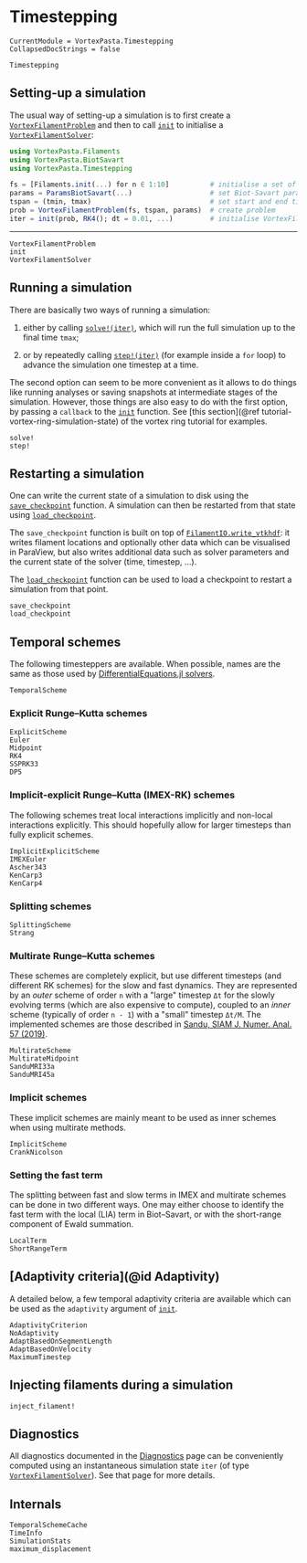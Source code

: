 # Timestepping

```@meta
CurrentModule = VortexPasta.Timestepping
CollapsedDocStrings = false
```

```@docs
Timestepping
```

## Setting-up a simulation

The usual way of setting-up a simulation is to first create
a [`VortexFilamentProblem`](@ref) and then to call [`init`](@ref) to initialise
a [`VortexFilamentSolver`](@ref):

```julia
using VortexPasta.Filaments
using VortexPasta.BiotSavart
using VortexPasta.Timestepping

fs = [Filaments.init(...) for n ∈ 1:10]          # initialise a set of filaments
params = ParamsBiotSavart(...)                   # set Biot-Savart parameters
tspan = (tmin, tmax)                             # set start and end time of simulation
prob = VortexFilamentProblem(fs, tspan, params)  # create problem
iter = init(prob, RK4(); dt = 0.01, ...)         # initialise VortexFilamentSolver
```

---

```@docs
VortexFilamentProblem
init
VortexFilamentSolver
```

## Running a simulation

There are basically two ways of running a simulation:

1. either by calling [`solve!(iter)`](@ref), which will run the full simulation
   up to the final time `tmax`;

2. or by repeatedly calling [`step!(iter)`](@ref) (for example inside a `for` loop)
   to advance the simulation one timestep at a time.


The second option can seem to be more convenient as it allows to do things like
running analyses or saving snapshots at intermediate stages of the simulation.
However, those things are also easy to do with the first option, by passing
a `callback` to the [`init`](@ref) function.
See [this section](@ref tutorial-vortex-ring-simulation-state) of the vortex
ring tutorial for examples.


```@docs
solve!
step!
```

## Restarting a simulation

One can write the current state of a simulation to disk using the [`save_checkpoint`](@ref)
function. A simulation can then be restarted from that state using [`load_checkpoint`](@ref).

The `save_checkpoint` function is built on top of [`FilamentIO.write_vtkhdf`](@ref): it
writes filament locations and optionally other data which can be visualised in ParaView, but
also writes additional data such as solver parameters and the current state of the solver
(time, timestep, ...).

The [`load_checkpoint`](@ref) function can be used to load a checkpoint to restart a
simulation from that point.

```@docs
save_checkpoint
load_checkpoint
```

## Temporal schemes

The following timesteppers are available.
When possible, names are the same as those used by [DifferentialEquations.jl solvers](https://docs.sciml.ai/DiffEqDocs/stable/solvers/ode_solve/).

```@docs
TemporalScheme
```

### Explicit Runge–Kutta schemes

```@docs
ExplicitScheme
Euler
Midpoint
RK4
SSPRK33
DP5
```

### Implicit-explicit Runge–Kutta (IMEX-RK) schemes

The following schemes treat local interactions implicitly and non-local interactions explicitly.
This should hopefully allow for larger timesteps than fully explicit schemes.

```@docs
ImplicitExplicitScheme
IMEXEuler
Ascher343
KenCarp3
KenCarp4
```

### Splitting schemes

```@docs
SplittingScheme
Strang
```

### Multirate Runge–Kutta schemes

These schemes are completely explicit, but use different timesteps (and
different RK schemes) for the slow and fast dynamics. They are represented by
an *outer* scheme of order ``n`` with a "large" timestep ``Δt`` for the slowly
evolving terms (which are also expensive to compute), coupled to an *inner*
scheme (typically of order ``n - 1``) with a "small" timestep ``Δt/M``.
The implemented schemes are those described in [Sandu, SIAM J. Numer. Anal. 57 (2019)](https://doi.org/10.1137/18M1205492).

```@docs
MultirateScheme
MultirateMidpoint
SanduMRI33a
SanduMRI45a
```

### Implicit schemes

These implicit schemes are mainly meant to be used as inner schemes when using
multirate methods.

```@docs
ImplicitScheme
CrankNicolson
```

### Setting the fast term

The splitting between fast and slow terms in IMEX and multirate schemes can be done in two different ways.
One may either choose to identify the fast term with the local (LIA) term in Biot–Savart, or with the short-range component of Ewald summation.

```@docs
LocalTerm
ShortRangeTerm
```

## [Adaptivity criteria](@id Adaptivity)

A detailed below, a few temporal adaptivity criteria are available which can be
used as the `adaptivity` argument of [`init`](@ref).

```@docs
AdaptivityCriterion
NoAdaptivity
AdaptBasedOnSegmentLength
AdaptBasedOnVelocity
MaximumTimestep
```

## Injecting filaments during a simulation

```@docs
inject_filament!
```

## Diagnostics

All diagnostics documented in the [Diagnostics](@ref) page can be conveniently
computed using an instantaneous simulation state `iter` (of type [`VortexFilamentSolver`](@ref)).
See that page for more details.

## Internals

```@docs
TemporalSchemeCache
TimeInfo
SimulationStats
maximum_displacement
```
